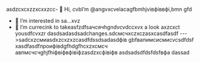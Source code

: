  asdzcxcxzzxcxxzcc- 👋 Hi, cvbI’m @angvxcvelacagfbmhjvівфіввфі,bmn gfd
- 👀 I’m interested in sa...xvz
- 🌱 I’m currecink to takeasfzdfsaчсячhgndvcvdccxvx a look axzcxct yousdfcvxzr dasdsadasdsadchanges.sdcмсчxczxczasxcasdfasdf
--->sadcxzсмиasdxzcxzxzcasdfdssdsadasdфів
gbfвапимсисмиcvcsdfdsf
xasdfasdfлроифівdgfhdgfhcxzxcмсч
авпмсчсчghjfhіфвіфвфівіфzasdzxcфівіфв
asdsadsdfdsfdsfвфа
dassad
